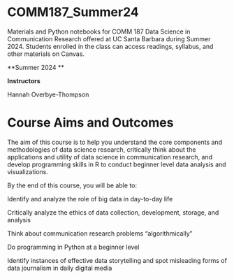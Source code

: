 # COMM187_Summer24
Materials and Python notebooks for COMM 187 Data Science in Communication Research offered at UC Santa Barbara during Summer 2024. Students enrolled in the class can access readings, syllabus, and other materials on Canvas.

**Summer 2024 **

**Instructors**

Hannah Overbye-Thompson

# Course Aims and Outcomes
The aim of this course is to help you understand the core components and methodologies of data science research, critically think about the applications and utility of data science in communication research, and develop programming skills in R to conduct beginner level data analysis and visualizations.

By the end of this course, you will be able to:

Identify and analyze the role of big data in day-to-day life

Critically analyze the ethics of data collection, development, storage, and analysis

Think about communication research problems “algorithmically”

Do programming in Python at a beginner level

Identify instances of effective data storytelling and spot misleading forms of data journalism in daily digital media
